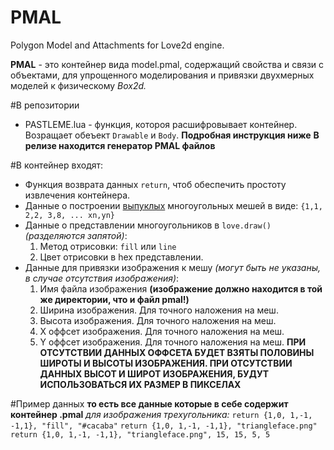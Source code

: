 # PMAL
Polygon Model and Attachments for Love2d engine.

__PMAL__ - это контейнер вида model.pmal, содержащий свойства и связи с объектами, для упрощенного моделирования и привязки двухмерных моделей к физическому _Box2d._

#В репозитории
- PASTLEME.lua - функция, котороя расшифровывает контейнер. Возращает обеъект `Drawable` и `Body`. __Подробная инструкция ниже__
__В релизе находится генератор PMAL файлов__

#В контейнер входят:
- Функция возврата данных `return`, чтоб обеспечить простоту извлечения контейнера.
- Данные о построении [выпуклых](https://ru.wikipedia.org/wiki/%D0%92%D1%8B%D0%BF%D1%83%D0%BA%D0%BB%D1%8B%D0%B9_%D0%BC%D0%BD%D0%BE%D0%B3%D0%BE%D1%83%D0%B3%D0%BE%D0%BB%D1%8C%D0%BD%D0%B8%D0%BA "Выпуклый многоугольник") многоугольных мешей в виде: `{1,1, 2,2, 3,8, ... xn,yn}`
- Данные о представлении многоугольников в `love.draw()` _(разделяются запятой)_:
    1. Метод отрисовки: `fill` или `line`
    2. Цвет отрисовки в hex представлении.
- Данные для привязки изображения к мешу _(могут быть не указаны, в случае отсутствия изображения)_:
    1. Имя файла изображения __(изображение должно находится в той же директории, что и файл pmal!)__
    2. Ширина изображения. Для точного наложения на меш.
    3. Высота изображения. Для точного наложения на меш.
    4. X оффсет изображения. Для точного наложения на меш.
    5. Y оффсет изображения. Для точного наложения на меш.
    __ПРИ ОТСУТСТВИИ ДАННЫХ ОФФСЕТА БУДЕТ ВЗЯТЫ ПОЛОВИНЫ ШИРОТЫ И ВЫСОТЫ ИЗОБРАЖЕНИЯ. ПРИ ОТСУТСТВИИ ДАННЫХ ВЫСОТ И ШИРОТ ИЗОБРАЖЕНИЯ, БУДУТ ИСПОЛЬЗОВАТЬСЯ ИХ РАЗМЕР В ПИКСЕЛАХ__

#Пример данных
__то есть все данные которые в себе содержит контейнер .pmal__
_для изображения трехугольника:_
`return {1,0, 1,-1, -1,1}, "fill", "#cacaba"`
`return {1,0, 1,-1, -1,1}, "triangleface.png"` 
`return {1,0, 1,-1, -1,1}, "triangleface.png", 15, 15, 5, 5`
